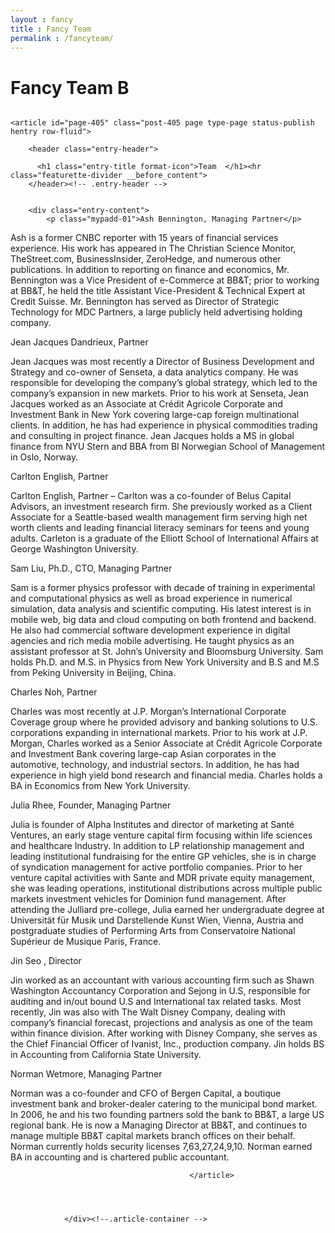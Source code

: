 ```yaml
---
layout : fancy
title : Fancy Team
permalink : /fancyteam/
---
```

 <h1>Fancy Team B</h1>
 <div id="content" class="span12 article-container">
                    
                    
                        
                                                                                    
                                                                    <article id="page-405" class="post-405 page type-page status-publish hentry row-fluid">
                                        
        <header class="entry-header">
          
          <h1 class="entry-title format-icon">Team  </h1><hr class="featurette-divider __before_content">
        </header><!-- .entry-header -->

              
        <div class="entry-content">
            <p class="mypadd-01">Ash Bennington, Managing Partner</p>
<p>Ash is a former CNBC reporter with 15 years of financial services experience. His work has appeared in The Christian Science Monitor, TheStreet.com, BusinessInsider, ZeroHedge, and numerous other publications. In addition to reporting on finance and economics, Mr. Bennington was a Vice President of e-Commerce at BB&amp;T; prior to working at BB&amp;T, he held the title Assistant Vice-President &amp; Technical Expert at Credit Suisse. Mr. Bennington has served as Director of Strategic Technology for MDC Partners, a large publicly held advertising holding company.</p>
<p class="mypadd-01">Jean Jacques Dandrieux, Partner</p>
<p>Jean Jacques was most recently a Director of Business Development and Strategy and co-owner of Senseta, a data analytics company. He was responsible for developing the company’s global strategy, which led to the company’s expansion in new markets. Prior to his work at Senseta, Jean Jacques worked as an Associate at Crédit Agricole Corporate and Investment Bank in New York covering large-cap foreign multinational clients. In addition, he has had experience in physical commodities trading and consulting in project finance. Jean Jacques holds a MS in global finance from NYU Stern and BBA from BI Norwegian School of Management in Oslo, Norway.</p>
<p class="mypadd-01">Carlton English, Partner</p>
<p>Carlton English, Partner &#8211; Carlton was a co-founder of Belus Capital Advisors, an investment research firm. She previously worked as a Client Associate for a Seattle-based wealth management firm serving high net worth clients and leading financial literacy seminars for teens and young adults. Carleton is a graduate of the Elliott School of International Affairs at George Washington University.</p>
<p class="mypadd-01">Sam Liu, Ph.D., CTO, Managing Partner</p>
<p>Sam is a former physics professor with decade of training in experimental and computational physics as well as broad experience in numerical simulation, data analysis and scientific computing. His latest interest is in mobile web, big data and cloud computing on both frontend and backend. He also had commercial software development experience in digital agencies and rich media mobile advertising. He taught physics as an assistant professor at St. John’s University and Bloomsburg University. Sam holds Ph.D. and M.S. in Physics from New York University and B.S and M.S from Peking University in Beijing, China.</p>
<p class="mypadd-01">Charles Noh, Partner</p>
<p>Charles was most recently at J.P. Morgan’s International Corporate Coverage group where he provided advisory and banking solutions to U.S. corporations expanding in international markets. Prior to his work at J.P. Morgan, Charles worked as a Senior Associate at Crédit Agricole Corporate and Investment Bank covering large-cap Asian corporates in the automotive, technology, and industrial sectors. In addition, he has had experience in high yield bond research and financial media. Charles holds a BA in Economics from New York University.</p>
<p class="mypadd-01">Julia Rhee, Founder, Managing Partner</p>
<p>Julia is founder of Alpha Institutes and director of marketing at Santé Ventures, an early stage venture capital firm focusing within life sciences and healthcare Industry. In addition to LP relationship management and leading institutional fundraising for the entire GP vehicles, she is in charge of syndication management for active portfolio companies. Prior to her venture capital activities with Sante and MDR private equity management, she was leading operations, institutional distributions across multiple public markets investment vehicles for Dominion fund management. After attending the Julliard pre-college, Julia earned her undergraduate degree at Universität für Musik und Darstellende Kunst Wien, Vienna, Austria and postgraduate studies of Performing Arts from Conservatoire National Supérieur de Musique Paris, France.</p>
<p class="mypadd-01">Jin Seo , Director</p>
<p>Jin worked as an accountant with various accounting firm such as Shawn Washington Accountancy Corporation and Sejong in U.S, responsible for auditing and in/out bound U.S and International tax related tasks. Most recently, Jin was also with The Walt Disney Company, dealing with company&#8217;s financial forecast, projections and analysis as one of the team within finance division. After working with Disney Company, she serves as the Chief Financial Officer of Ivanist, Inc., production company. Jin holds BS in Accounting from California State University.</p>
<p class="mypadd-01">Norman Wetmore, Managing Partner</p>
<p>Norman was a co-founder and CFO of Bergen Capital, a boutique investment bank and broker-dealer catering to the municipal bond market. In 2006, he and his two founding partners sold the bank to BB&amp;T, a large US regional bank. He is now a Managing Director at BB&amp;T, and continues to manage multiple BB&amp;T capital markets branch offices on their behalf. Norman currently holds security licenses 7,63,27,24,9,10. Norman earned BA in accounting and is chartered public accountant.</p>
        </div>

                                            </article>
                                
                            
                        
                    
                </div><!--.article-container -->
